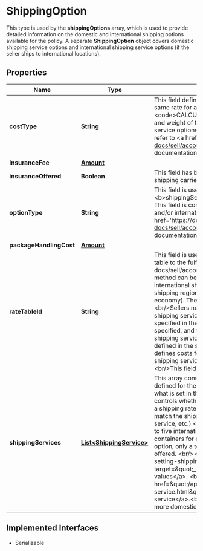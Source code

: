 

# ShippingOption

This type is used by the <b>shippingOptions</b> array, which is used to provide detailed information on the domestic and international shipping options available for the policy. A separate <b>ShippingOption</b> object covers domestic shipping service options and international shipping service options (if the seller ships to international locations).
## Properties

Name | Type | Description | Notes
------------ | ------------- | ------------- | -------------
**costType** | **String** | This field defines whether the shipping cost model is &lt;code&gt;FLAT_RATE&lt;/code&gt; (the same rate for all buyers, or buyers within a region if shipping rate tables are used) or &lt;code&gt;CALCULATED&lt;/code&gt; (the shipping rate varies by the ship-to location and size and weight of the package). &lt;br/&gt;&lt;br/&gt;This field is conditionally required if any shipping service options are specified (domestic and/or international). For implementation help, refer to &lt;a href&#x3D;&#39;https://developer.ebay.com/api-docs/sell/account/types/api:ShippingCostTypeEnum&#39;&gt;eBay API documentation&lt;/a&gt; |  [optional]
**insuranceFee** | [**Amount**](Amount.md) |  |  [optional]
**insuranceOffered** | **Boolean** | This field has been deprecated. &lt;br/&gt;&lt;br/&gt;Shipping insurance is offered only via a shipping carrier&#39;s shipping services and is no longer available via eBay shipping policies. |  [optional]
**optionType** | **String** | This field is used to indicate if the corresponding shipping service options (under &lt;b&gt;shippingServices&lt;/b&gt; array) are domestic or international shipping service options. This field is conditionally required if any shipping service options are specified (domestic and/or international). For implementation help, refer to &lt;a href&#x3D;&#39;https://developer.ebay.com/api-docs/sell/account/types/api:ShippingOptionTypeEnum&#39;&gt;eBay API documentation&lt;/a&gt; |  [optional]
**packageHandlingCost** | [**Amount**](Amount.md) |  |  [optional]
**rateTableId** | **String** | This field is used if the seller wants to associate a domestic or international shipping rate table to the fulfillment business policy. The &lt;a href&#x3D;\&quot;/api-docs/sell/account/resources/rate_table/methods/getRateTables\&quot;&gt;getRateTables&lt;/a&gt; method can be used to retrieve shipping rate table IDs.&lt;br/&gt;&lt;br/&gt;With domestic and international shipping rate tables, the seller can set different shipping costs based on shipping regions and shipping speed/level of service (one-day, expedited, standard, economy). There are also options to additional per-weight and handling charges.&lt;br/&gt;&lt;br/&gt;Sellers need to be careful that shipping rate tables match the corresponding shipping service options. In other words, a domestic shipping rate table must not be specified in the same container where international shipping service options are being specified, and vice versa, and the shipping speed/level of service of the provided shipping service options should match the shipping speed/level of service options that are defined in the shipping rate tables. For example, if the corresponding shipping rate table defines costs for one-day shipping services, there should be at least one one-day shipping service option specified under the &lt;b&gt;shippingServices&lt;/b&gt; array.&lt;br/&gt;&lt;br/&gt;This field is returned if set. |  [optional]
**shippingServices** | [**List&lt;ShippingService&gt;**](ShippingService.md) | This array consists of the domestic or international shipping services options that are defined for the policy. The shipping service options defined under this array should match what is set in the corresponding &lt;b&gt;shippingOptions.optionType&lt;/b&gt; field (which controls whether domestic or international shipping service options are being defined). If a shipping rate table is being used, the specified shipping service options should also match the shipping rate table settings (domestic or international, shipping speed/level of service, etc.) &lt;br/&gt;&lt;br/&gt;Sellers can specify up to four domestic shipping services and up to five international shipping service options by using separate &lt;b&gt;shippingService&lt;/b&gt; containers for each. If the seller is using the Global Shipping Program as an international option, only a total of four international shipping service options (including GSP) can be offered. &lt;br/&gt;&lt;br/&gt; See &lt;a href&#x3D;\&quot;/api-docs/sell/static/seller-accounts/ht_shipping-setting-shipping-carrier-and-service-values.html\&quot; target&#x3D;\&quot;_blank\&quot;&gt;How to set up shipping carrier and shipping service values&lt;/a&gt;. &lt;br /&gt;&lt;br /&gt;To use the eBay standard envelope service (eSE), see &lt;a href&#x3D;\&quot;/api-docs/sell/static/seller-accounts/using-the-ebay-standard-envelope-service.html\&quot; target&#x3D;\&quot;_blank\&quot;&gt;Using eBay standard envelope (eSE) service&lt;/a&gt;.&lt;br /&gt;&lt;br /&gt;This array is conditionally required if the seller is offering one or more domestic and/or international shipping service options. |  [optional]


## Implemented Interfaces

* Serializable


